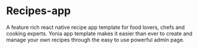 # Recipes-app
A feature rich react native recipe app template for food lovers, chefs and cooking experts. Yonia app template makes it easier than ever to create and manage your own recipes through the easy to use powerful admin page.
